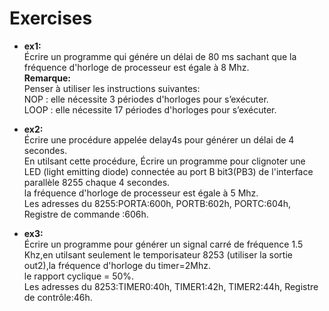 # Exercises
- **ex1:**  
Écrire un programme qui génére un délai de 80 ms sachant que la fréquence d'horloge de processeur est égale à 8 Mhz.  
**Remarque:**  
Penser à utiliser les instructions suivantes:  
NOP : elle nécessite 3 périodes d'horloges pour s’exécuter.  
LOOP : elle nécessite 17 périodes d'horloges pour s’exécuter.  

- **ex2:**  
 Écrire une procédure appelée delay4s pour générer un délai de 4 secondes.    
 En utilsant cette procédure, Écrire un programme pour clignoter une LED (light emitting diode) connectée au port B bit3(PB3) de l'interface parallèle  8255 chaque 4 secondes.  
la fréquence d'horloge de processeur est égale à 5 Mhz.  
Les adresses du 8255:PORTA:600h, PORTB:602h, PORTC:604h, Registre de commande :606h.

- **ex3:**  
 Écrire un programme pour générer un signal carré de fréquence 1.5 Khz,en utilsant seulement le temporisateur 8253 (utiliser la sortie out2),la fréquence d'horloge du timer=2Mhz.  
le rapport cyclique = 50%.    
Les adresses du 8253:TIMER0:40h, TIMER1:42h, TIMER2:44h, Registre de contrôle:46h.  
